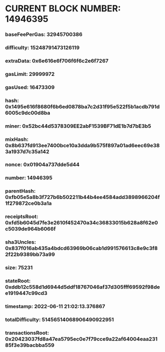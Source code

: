 # CURRENT BLOCK NUMBER: 14946395

### baseFeePerGas: 32945700386
### difficulty: 15248791473126119
### extraData: 0x6e616e6f706f6f6c2e6f7267
### gasLimit: 29999972
### gasUsed: 16473309
### hash: 0x1495e616f8680f6b6ed0878ba7c2d31f95e522f5b1acdb791d6005c9dc00d8ba
### miner: 0x52bc44d5378309EE2abF1539BF71dE1b7d7bE3b5
### mixHash: 0x8b637fd913ee7400bce10a3dda9b575f897a01ad6eec69e383a1937d7c35a142
### nonce: 0x01904a737dde5d44
### number: 14946395
### parentHash: 0xfb05e5a8b3f727b6b502211b44b4ee4584add3898966204f1f279872ce0b3a1a
### receiptsRoot: 0xfd5b6045d7fe3e2610f452470a34c36833015b628a8f62e0c5039de964b6066f
### sha3Uncles: 0x837f016ab435a4bdcd63969b06cab1d991576613c8e9c3f82f22b9389bb73a99
### size: 75231
### stateRoot: 0xddb12c558d1d6944d5ddf18767046af37d305fff69592f98dee1919447c99cd3
### timestamp: 2022-06-11 21:02:13.376867
### totalDifficulty: 51456514068906490922951
### transactionsRoot: 0x20423037fd8a47ea5795ec0e7f79cce9a22af64004eaa23185f3e39bacbba559
